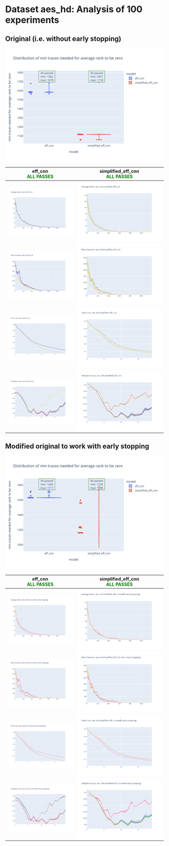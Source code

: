 # Dataset aes_hd: Analysis of 100 experiments

## Original (i.e. without early stopping)

![Distribution of min traces needed for average rank to be zero](plots/aes_hd/violin_no_es.svg)

|eff_cnn<br><span style='color:green'> **ALL PASSES** </span>|simplified_eff_cnn<br><span style='color:green'> **ALL PASSES** </span>|
|---|---|
|![Average Rank](plots/aes_hd/eff_cnn/no_es/average_rank.svg)|![Average Rank](plots/aes_hd/simplified_eff_cnn/no_es/average_rank.svg)|
|![Rank Variance](plots/aes_hd/eff_cnn/no_es/rank_variance.svg)|![Rank Variance](plots/aes_hd/simplified_eff_cnn/no_es/rank_variance.svg)|
|![Train Loss](plots/aes_hd/eff_cnn/no_es/train_loss.svg)|![Train Loss](plots/aes_hd/simplified_eff_cnn/no_es/train_loss.svg)|
|![Validation Loss](plots/aes_hd/eff_cnn/no_es/val_loss.svg)|![Validation Loss](plots/aes_hd/simplified_eff_cnn/no_es/val_loss.svg)|
## Modified original to work with early stopping

![Distribution of min traces needed for average rank to be zero](plots/aes_hd/violin_es.svg)

|eff_cnn<br><span style='color:green'> **ALL PASSES** </span>|simplified_eff_cnn<br><span style='color:green'> **ALL PASSES** </span>|
|---|---|
|![Average Rank](plots/aes_hd/eff_cnn/es/average_rank.svg)|![Average Rank](plots/aes_hd/simplified_eff_cnn/es/average_rank.svg)|
|![Rank Variance](plots/aes_hd/eff_cnn/es/rank_variance.svg)|![Rank Variance](plots/aes_hd/simplified_eff_cnn/es/rank_variance.svg)|
|![Train Loss](plots/aes_hd/eff_cnn/es/train_loss.svg)|![Train Loss](plots/aes_hd/simplified_eff_cnn/es/train_loss.svg)|
|![Validation Loss](plots/aes_hd/eff_cnn/es/val_loss.svg)|![Validation Loss](plots/aes_hd/simplified_eff_cnn/es/val_loss.svg)|